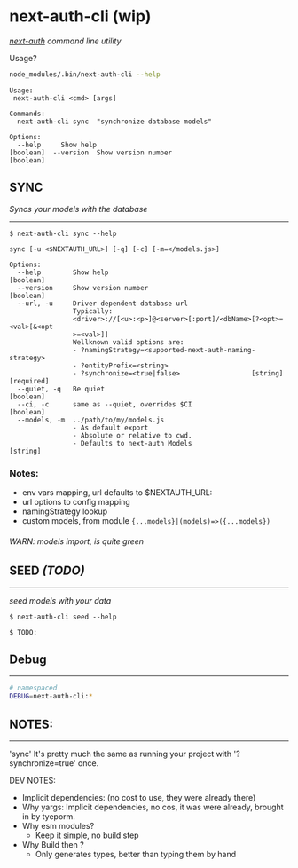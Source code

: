 # next-auth-cli (wip)

_[next-auth](https://next-auth.js.org) command line utility_

Usage?

```bash
node_modules/.bin/next-auth-cli --help
```

```
Usage:
 next-auth-cli <cmd> [args]

Commands:
  next-auth-cli sync  "synchronize database models"

Options:
  --help     Show help                                         [boolean]  --version  Show version number                               [boolean]
```

## SYNC

_Syncs your models with the database_

---

```
$ next-auth-cli sync --help
```

```
sync [-u <$NEXTAUTH_URL>] [-q] [-c] [-m=</models.js>]

Options:
  --help        Show help                                              [boolean]
  --version     Show version number                                    [boolean]
  --url, -u     Driver dependent database url
                Typically:
                <driver>://[<u>:<p>]@<server>[:port]/<dbName>[?<opt>=<val>[&<opt
                >=<val>]]
                Wellknown valid options are:
                - ?namingStrategy=<supported-next-auth-naming-strategy>
                - ?entityPrefix=<string>
                - ?synchronize=<true|false>                  [string] [required]
  --quiet, -q   Be quiet                                               [boolean]
  --ci, -c      same as --quiet, overrides $CI                         [boolean]
  --models, -m  ../path/to/my/models.js
                - As default export
                - Absolute or relative to cwd.
                - Defaults to next-auth Models                          [string]
```

### Notes:

- env vars mapping, url defaults to \$NEXTAUTH_URL:
- url options to config mapping
- namingStrategy lookup
- custom models, from module `{...models}|(models)=>({...models})`
###### WARN: models import, is quite green

## SEED _(TODO)_

---

_seed models with your data_

```
$ next-auth-cli seed --help
```
```
$ TODO:
```

## Debug
___
```sh
# namespaced
DEBUG=next-auth-cli:*
```


## NOTES:

---

'sync' It's pretty much the same as running your project with '?synchronize=true' once.

DEV NOTES:

- Implicit dependencies: (no cost to use, they were already there)
- Why yargs: Implicit dependencies, no cos, it was were already, brought in by tyeporm.
- Why esm modules?
  - Keep it simple, no build step
- Why Build then ?
  - Only generates types, better than typing them by hand